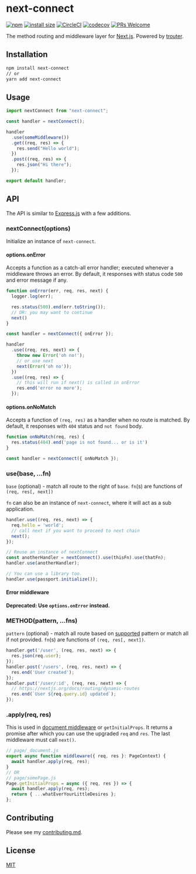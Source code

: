 # next-connect

[![npm](https://badgen.net/npm/v/next-connect)](https://www.npmjs.com/package/next-connect)
[![install size](https://packagephobia.now.sh/badge?p=next-connect)](https://packagephobia.now.sh/result?p=next-connect)
[![CircleCI](https://circleci.com/gh/hoangvvo/next-connect.svg?style=svg)](https://circleci.com/gh/hoangvvo/next-connect)
[![codecov](https://codecov.io/gh/hoangvvo/next-connect/branch/master/graph/badge.svg)](https://codecov.io/gh/hoangvvo/next-connect)
[![PRs Welcome](https://badgen.net/badge/PRs/welcome/ff5252)](CONTRIBUTING.md)

The method routing and middleware layer for [Next.js](https://nextjs.org/). Powered by [trouter](https://github.com/lukeed/trouter).

## Installation

```sh
npm install next-connect
// or
yarn add next-connect
```

## Usage

```javascript
import nextConnect from "next-connect";

const handler = nextConnect();

handler
  .use(someMiddleware())
  .get((req, res) => {
    res.send("Hello world");
  })
  .post((req, res) => {
    res.json("Hi there");
  });

export default handler;
```

## API

The API is similar to [Express.js](https://github.com/expressjs/express) with a few additions.

### nextConnect(options)

Initialize an instance of `next-connect`.

#### options.onError

Accepts a function as a catch-all error handler; executed whenever a middleware throws an error.
By default, it responses with status code `500` and error message if any.

```javascript
function onError(err, req, res, next) {
  logger.log(err);

  res.status(500).end(err.toString());
  // OR: you may want to continue
  next()
}

const handler = nextConnect({ onError });

handler
  .use((req, res, next) => {
    throw new Error('oh no!');
    // or use next
    next(Error('oh no'));
  })
  .use((req, res) => {
    // this will run if next() is called in onError
    res.end('error no more');
  });
```

#### options.onNoMatch

Accepts a function of `(req, res)` as a handler when no route is matched.
By default, it responses with `404` status and `not found` body.

```javascript
function onNoMatch(req, res) {
  res.status(404).end('page is not found... or is it')
}

const handler = nextConnect({ onNoMatch });
```

### use(base, ...fn)

`base` (optional) - match all route to the right of `base`.
`fn`(s) are functions of `(req, res[, next])`

`fn` can also be an instance of `next-connect`, where it will act as a sub application.

```javascript
handler.use((req, res, next) => {
  req.hello = 'world';
  // call next if you want to proceed to next chain
  next();
});

// Reuse an instance of nextConnect
const anotherHandler = nextConnect().use(thisFn).use(thatFn);
handler.use(anotherHandler);

// You can use a library too.
handler.use(passport.initialize());
```

#### Error middleware

**Deprecated: Use `options.onError` instead.**

### METHOD(pattern, ...fns)

`pattern` (optional) - match all route based on [supported](https://github.com/lukeed/trouter#pattern) pattern or match all if not provided.
`fn`(s) are functions of `(req, res[, next])`.

```javascript
handler.get('/user', (req, res, next) => {
  res.json(req.user);
});
handler.post('/users', (req, res, next) => {
  res.end('User created');
});
handler.put('/user/:id', (req, res, next) => {
  // https://nextjs.org/docs/routing/dynamic-routes
  res.end(`User ${req.query.id} updated`);
});
```

### .apply(req, res)

This is used in [document middleware](https://github.com/zeit/next.js/issues/7208) or `getInitialProps`. It returns a promise after which you can use the upgraded `req` and `res`. The last middleware must call `next()`.

```javascript
// page/_document.js
export async function middleware({ req, res }: PageContext) {
  await handler.apply(req, res);
}
// OR
// page/somePage.js
Page.getInitialProps = async ({ req, res }) => {
  await handler.apply(req, res);
  return { ...whatEverYourLittleDesires };
};
```

## Contributing

Please see my [contributing.md](CONTRIBUTING.md).

## License

[MIT](LICENSE)
